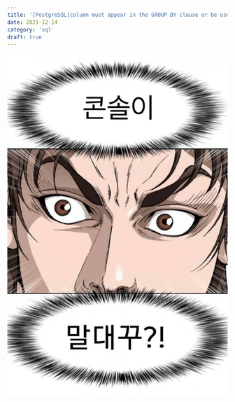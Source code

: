 ```yaml
---
title: '[PostgreSQL]column must appear in the GROUP BY clause or be used in an aggregate function'
date: 2021-12-14
category: 'sql'
draft: true
---
```


![콘솔이 말대꾸...?!](./images/console.JPG)

